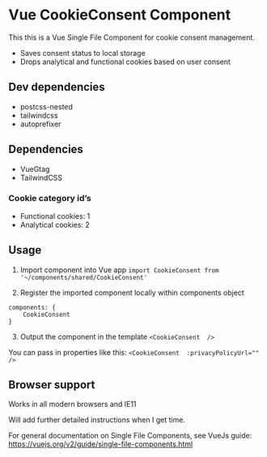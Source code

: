 # Vue CookieConsent Component

This this is a Vue Single File Component for cookie consent management. 

- Saves consent status to local storage 
- Drops analytical and functional cookies based on user consent

## Dev dependencies
- postcss-nested
- tailwindcss
- autoprefixer
 

## Dependencies
- VueGtag
- TailwindCSS

### Cookie category id’s
- Functional cookies: 1
- Analytical cookies: 2

## Usage

1. Import component into Vue app
`import CookieConsent from '~/components/shared/CookieConsent'`

2. Register the imported component locally within components object
```
components: {
    CookieConsent
}
```
3. Output the component in the template
`<CookieConsent  />`

You can pass in properties like this:
`<CookieConsent  :privacyPolicyUrl=""  />`


## Browser support

Works in all modern browsers and IE11

Will add further detailed instructions when I get time. 

For general documentation on Single File Components, see VueJs guide: https://vuejs.org/v2/guide/single-file-components.html





